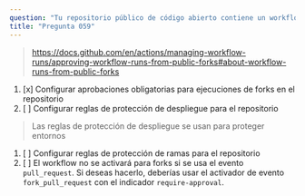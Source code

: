 ```yaml
---
question: "Tu repositorio público de código abierto contiene un workflow con un activador de evento `pull_request`. ¿Cómo puedes requerir aprobaciones para la ejecución de workflows activados desde forks de tu repositorio?"
title: "Pregunta 059"
---
```


> https://docs.github.com/en/actions/managing-workflow-runs/approving-workflow-runs-from-public-forks#about-workflow-runs-from-public-forks
1. [x] Configurar aprobaciones obligatorias para ejecuciones de forks en el repositorio
1. [ ] Configurar reglas de protección de despliegue para el repositorio
> Las reglas de protección de despliegue se usan para proteger entornos
1. [ ] Configurar reglas de protección de ramas para el repositorio
1. [ ] El workflow no se activará para forks si se usa el evento `pull_request`. Si deseas hacerlo, deberías usar el activador de evento `fork_pull_request` con el indicador `require-approval`.
